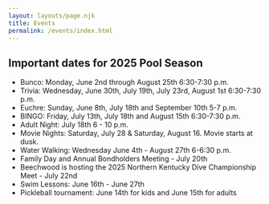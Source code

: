 ```yaml
---
layout: layouts/page.njk
title: Events
permalink: /events/index.html
---
```

## Important dates for 2025 Pool Season
* Bunco: Monday, June 2nd through August 25th 6:30-7:30 p.m.
* Trivia: Wednesday, June 30th, July 19th, July 23rd, August 1st 6:30-7:30 p.m.
* Euchre: Sunday, June 8th, July 18th and September 10th 5-7 p.m.
* BINGO: Friday, July 13th, July 18th and August 15th 6:30-7:30 p.m.
* Adult Night: July 18th 6 - 10 p.m.
* Movie Nights: Saturday, July 28 & Saturday, August 16. Movie starts at dusk.
* Water Walking: Wednesday June 4th - August 27th 6-6:30 p.m.
* Family Day and Annual Bondholders Meeting - July 20th
* Beechwood is hosting the 2025 Northern Kentucky Dive Championship Meet - July 22nd
* Swim Lessons: June 16th - June 27th
* Pickleball tournament: June 14th for kids and June 15th for adults 
